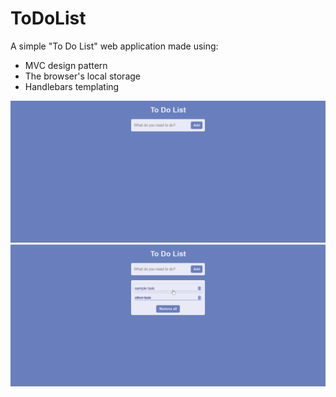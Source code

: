 # ToDoList
A simple "To Do List" web application made using:

- MVC design pattern
- The browser's local storage
- Handlebars templating

![Initial page](./screenshots/ToDoList.png)
![ToDos page](./screenshots/ToDoList-InAction.png)
